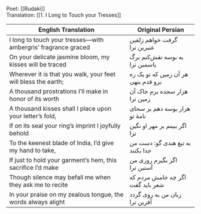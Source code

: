 Poet: [[Rudaki]]  
Translation: [[1. I Long to Touch your Tresses]]

| English Translation                               | Original Persian                                     |
|---------------------------------------------------|------------------------------------------------|
| I long to touch your tresses—with ambergris’ fragrance graced | گرفت خواهم زلفین عنبرین ترا   |
| On your delicate jasmine bloom, my kisses will be traced  | به بوسه نقش‌کنم برگ یاسمین ترا   |
| Wherever it is that you walk, your feet will bless the earth; | هر آن زمین که تو یک ره برو قدم بنهی   |
| A thousand prostrations I’ll make in honor of its worth  | هزار سجده برم خاک آن زمین ترا   |
| A thousand kisses shall I place upon your letter’s fold, | هزار بوسه دهم بر سحای نامهٔ تو   |
| If on its seal your ring’s imprint I joyfully behold  | اگر ببینم بر مهر او نگین ترا   |
| To the keenest blade of India, I’d give my hand to take, | به تیغ هندی گو: دست من جدا بکنند   |
| If just to hold your garment’s hem, this sacrifice I’d make  | اگر بگیرم روزی من آستین ترا   |
| Though silence may befall me when they ask me to recite  | اگر چه خامش مردم که شعر باید گفت   |
| In your praise on my zealous tongue, the words always alight | زبان من به روی گردد آفرین ترا   |
